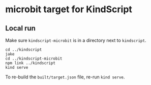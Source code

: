 # microbit target for KindScript


## Local run

Make sure `kindscript-microbit` is in a directory next to `kindscript`.

```
cd ../kindscript
jake
cd ../kindscript-microbit
npm link ../kindscript
kind serve
```

To re-build the `built/target.json` file, re-run `kind serve`.
